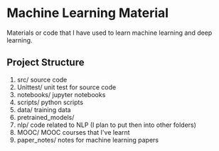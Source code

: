 # Machine Learning Material
Materials or code that I have used to learn machine learning and deep learning.

## Project Structure
1. src/ source code
2. Unittest/ unit test for source code
4. notebooks/ jupyter notebooks
5. scripts/ python scripts 
3. data/ training data
4. pretrained_models/ 
5. nlp/ code related to NLP (I plan to put then into other folders)
6. MOOC/ MOOC courses that I've learnt
7. paper_notes/ notes for machine learning papers

 